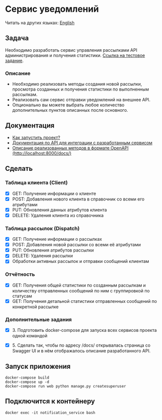# Сервис уведомлений

Читать на других языках: [English](https://github.com/Yolshin195/notification_service)

## Задача
Необходимо разработать сервис управления рассылками API администрирования и получения статистики.
[Ссылка на тестовое задание](https://vans-tan-09u.craft.me/n6OVYFVUpq0o6L).

### Описание
- Необходимо реализовать методы создания новой рассылки, просмотра созданных и получения статистики по выполненным рассылкам.
- Реализовать сам сервис отправки уведомлений на внешнее API.
- Опционально вы можете выбрать любое количество дополнительных пунктов описанных после основного.

## Документация

- [Как запустить проект?](run_app.md)
- [Документация по API для интеграции с разработанным сервисом](guide/README.md)
- [Описание реализованных методов в формате OpenAPI (http://localhost:8000/docs/)](http://localhost:8000/docs/)

## Сделать

### Таблица клиента (Client)

- [X] GET: Получение информации о клиенте
- [X] POST: Добавления нового клиента в справочник со всеми его атрибутами
- [X] PUT: Обновления данных атрибутов клиента
- [X] DELETE: Удаления клиента из справочника

### Таблица рассылок (Dispatch)

- [X] GET: Получение информации о рассылках
- [X] POST: Добавления новой рассылки со всеми её атрибутами
- [X] PUT: Обновления атрибутов рассылки
- [X] DELETE: Удаления рассылки
- [X] Обработки активных рассылок и отправки сообщений клиентам

### Отчётность

- [X] GET: Получения общей статистики по созданным рассылкам и количеству отправленных сообщений по ним с группировкой по статусам
- [X] GET: Получения детальной статистики отправленных сообщений по конкретной рассылке

### Дополнительные задания

- [X] 3\. Подготовить docker-compose для запуска всех сервисов проекта одной командой
- [X] 5\. Сделать так, чтобы по адресу /docs/ открывалась страница со Swagger UI и в нём отображалось описание разработанного API.


## Запуск приложения

```commandline
docker-compose build
docker-compose up -d
docker-compose run web python manage.py createsuperuser
```

## Подключится к контейнеру

```commandline
docker exec -it notification_service bash
```
